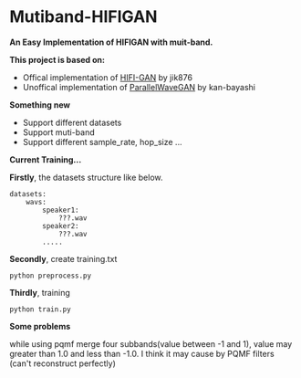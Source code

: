 # Mutiband-HIFIGAN

**An Easy Implementation of HIFIGAN with muit-band.**

**This project is based on:**

- Offical implementation of [HIFI-GAN](https://github.com/jik876/hifi-gan) by jik876
- Unoffical implementation of [ParallelWaveGAN](https://github.com/kan-bayashi/ParallelWaveGAN) by kan-bayashi

**Something new**

- Support different datasets
- Support muti-band
- Support different sample_rate, hop_size ...

**Current Training...**

**Firstly**, the datasets structure like below.

    datasets:
        wavs:
            speaker1:
                ???.wav
            speaker2:
                ???.wav
            ..... 

**Secondly**, create training.txt 

    python preprocess.py

**Thirdly**, training
    
    python train.py

**Some problems**

while using pqmf merge four subbands(value between -1 and 1), value may greater than 1.0 and less than -1.0.
I think it may cause by PQMF filters (can't reconstruct perfectly)